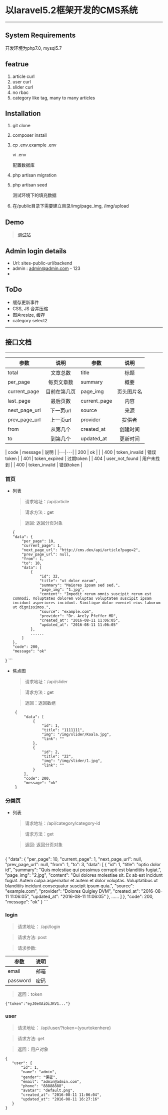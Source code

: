 # 以laravel5.2框架开发的CMS系统
---

## System Requirements
开发环境为php7.0, mysql5.7

## featrue
1. article curl
2. user curl
3. slider curl
3. no rbac
4. category like tag, many to many articles

## Installation
1. git clone

1. composer install

2. cp .env.example .env

   vi .env

   配置数据库

3. php artisan migration

4. php artisan seed

   测试环境下的填充数据

5. 在/public目录下需要建立目录/img/page_img, /img/upload

## Demo
> [测试站](http://120.76.72.51/backend)

## Admin login details
- Url: sites-public-url/backend
- admin : admin@admin.com - 123
- 
## ToDo
- 缓存更新事件
- CSS, JS 合并压缩
- 图片resize, 缓存
- category select2

---

## 接口文档

---

| 参数        | 说明 |参数        | 说明 |
| ------------- |:-------------:| ------------- |:-------------:|
|    total   |   文章总数   | title   |   标题   |
|  per_page   | 每页文章数  | summary   | 概要  |
| current_page | 目前在第几页 | page_img | 页头图片名 |
| last_page | 最后页数 | current_page | 内容 |
| next_page_url | 下一页url |source | 来源 |
| prev_page_url | 上一页url |provider | 提供者 |
| from | 从第几个 |created_at | 创建时间 |
| to | 到第几个 |updated_at | 更新时间 |

| code | message | 说明 |
|---|---|
| 200 | ok | |
| 400 | token_invalid | 错误token |
| 401 | token_expired | 过期token |
| 404 | user_not_found | 用户未找到 |
| 400 | token_invalid | 错误token |

### 首页

- 列表

    > 请求地址：/api/article
   
    > 请求方法：get
    
    > 返回: 返回分页对象
    
    ```
    {
    "data": {
        "per_page": 10,
        "current_page": 1,
        "next_page_url": "http://cms.dev/api/article?page=2",
        "prev_page_url": null,
        "from": 1,
        "to": 10,
        "data": [
            {
                "id": 32,
                "title": "ut dolor earum",
                "summary": "Maiores ipsam sed sed.",
                "page_img": "1.jpg",
                "content": "Impedit rerum omnis suscipit rerum est commodi. Voluptates dolorem voluptas voluptatem suscipit ipsam incidunt asperiores incidunt. Similique dolor eveniet eius laborum ut dignissimos.",
                "source": "example.com",
                "provider": "Dr. Arely Pfeffer MD",
                "created_at": "2016-08-11 11:06:05",
                "updated_at": "2016-08-11 11:06:05"
            },
            ......
        ]
    },
    "code": 200,
    "message": "ok"
}
    ```
    
- 焦点图

  > 请求地址：/api/slider
  
  > 请求方法：get
 
  > 返回：返回数组
  
   ```
    {
        "data": [
            {
                "id": 1,
                "title": "1111111",
                "img": "/img/slider/Koala.jpg",
                "link": ""
            },
            {
                "id": 2,
                "title": "22",
                "img": "/img/slider/1.jpg",
                "link": ""
            }
        ],
        "code": 200,
        "message": "ok"
    }
    ```
### 分类页

- 列表

    > 请求地址：/api/category/category-id
   
    > 请求方法：get
    
    > 返回: 返回分页对象
    
    ```
{
    "data": {
        "per_page": 10,
        "current_page": 1,
        "next_page_url": null,
        "prev_page_url": null,
        "from": 1,
        "to": 3,
        "data": [
            {
                "id": 1,
                "title": "optio dolor id",
                "summary": "Quis molestiae qui possimus corrupti est blanditiis fugiat.",
                "page_img": "2.jpg",
                "content": "Qui dolores molestiae sit. Ex ab est incidunt fugiat. Autem culpa aspernatur et autem et dolor voluptas. Voluptatibus ut blanditiis incidunt consequatur suscipit ipsum quia.",
                "source": "example.com",
                "provider": "Dolores Quigley DVM",
                "created_at": "2016-08-11 11:06:05",
                "updated_at": "2016-08-11 11:06:05"
            },
            ......
        ]
    },
    "code": 200,
    "message": "ok"
}
    ```

### login
 > 请求地址： /api/login

 > 请求方法: post

 > 请求参数:

 | 参数 | 说明 |
 | --- | ---|
 | email | 邮箱 |
 | password | 密码 |

 > 返回：token

 ```
 {"token":"eyJ0eXAiOiJKV1..."}
 ```

### user
 > 请求地址： /api/user/?token={yourtokenhere}

 > 请求方法: get

 > 返回：用户对象
 ```
{
    "user": {
        "id": 1, 
        "name": "admin", 
        "gender": "保密", 
        "email": "admin@admin.com", 
        "phone": "88888888", 
        "avatar": "default.png", 
        "created_at": "2016-08-11 11:06:04", 
        "updated_at": "2016-08-11 16:27:16"
    }
}
 ```
